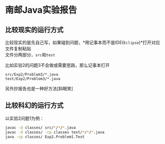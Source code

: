 # 南邮Java实验报告

## 比较现实的运行方式

比较现实的是先自己写，如果碰到问题，*用记事本而不是IDE(`Eclipse`)*打开对应文件复制粘贴  
文件分两部分，`src`和`test`  

比如实验2的问题3不会做或需要思路，那么记事本打开

`src/Exp2/Problem3/*.java`  
`test/Exp2/Problem3/*.java`

另外抄报告也是一种好方法\[斜眼笑\]

## 比较科幻的运行方式

以实验2问题1为例：

```sh
javac -d classes/ src/*/*/*.java
javac -d classes/ -cp classes test/*/*/*.java
java -cp classes/ Exp2.Problem1.Test
```
